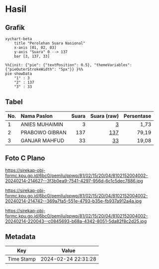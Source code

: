 # Hasil

## Grafik

```mermaid
xychart-beta
    title "Perolehan Suara Nasional"
    x-axis [01, 02, 03]
    y-axis "Suara" 0 --> 137
    bar [3, 137, 33]
```

```mermaid
%%{init: {"pie": {"textPosition": 0.5}, "themeVariables": {"pieOuterStrokeWidth": "5px"}} }%%
pie showData
    "1" : 3
    "2" : 137
    "3" : 33
```

## Tabel

| No. | Nama Paslon    | Suara | Suara (raw) | Persentase |
|:--- |:-------------- | -----:| -----------:| ----------:|
| 1   | ANIES MUHAIMIN | 3     | [3][p-1]    | 1,73       |
| 2   | PRABOWO GIBRAN | 137   | [137][p-2]  | 79,19      |
| 3   | GANJAR MAHFUD  | 33    | [33][p-3]   | 19,08      |


[p-1]: https://github.com/gigit-pemilu/pemilu-2024/blob/main/pilpres/hitung-suara/sub/81-maluku/sub/02-maluku-tenggara/sub/15-manyeuw/sub/2004-ngilngof/sub/002-tps/sub/paslon-1.txt
[p-2]: https://github.com/gigit-pemilu/pemilu-2024/blob/main/pilpres/hitung-suara/sub/81-maluku/sub/02-maluku-tenggara/sub/15-manyeuw/sub/2004-ngilngof/sub/002-tps/sub/paslon-2.txt
[p-3]: https://github.com/gigit-pemilu/pemilu-2024/blob/main/pilpres/hitung-suara/sub/81-maluku/sub/02-maluku-tenggara/sub/15-manyeuw/sub/2004-ngilngof/sub/002-tps/sub/paslon-3.txt

## Foto C Plano

https://sirekap-obj-formc.kpu.go.id/6bc0/pemilu/ppwp/81/02/15/20/04/8102152004002-20240214-214627--3f3b0ea9-7541-4297-956d-6c1c5dec7886.jpg

https://sirekap-obj-formc.kpu.go.id/6bc0/pemilu/ppwp/81/02/15/20/04/8102152004002-20240214-214742--369a7fa5-551e-4793-b35e-fb937a912a4a.jpg

https://sirekap-obj-formc.kpu.go.id/6bc0/pemilu/ppwp/81/02/15/20/04/8102152004002-20240214-220043--c0845693-b68a-4342-8051-5da82f8c2d25.jpg


## Metadata

| Key        | Value               |
| ---------- | ------------------- |
| Time Stamp | 2024-02-24 22:31:28 |



